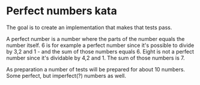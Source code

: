 # Perfect numbers kata

The goal is to create an implementation that makes that tests pass.<br>

A perfect number is a number where the parts of the number equals the number itself. 6 is for example a perfect number since it's possible to divide by 3,2 and 1 - and the sum of those numbers equals 6. Eight is not a perfect number since it's dividable by 4,2 and 1. The sum of those numbers is 7.<p>

As preparation a number of tests will be prepared for about 10 numbers. Some perfect, but imperfect(?) numbers as well.<p>
